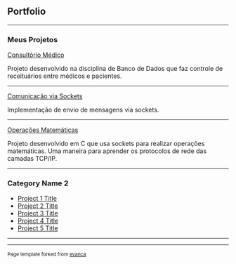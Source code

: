 ## Portfolio

---

### Meus Projetos 

[Consultório Médico](https://github.com/fcolucas/medicina)
<p>Projeto desenvolvido na disciplina de Banco de Dados que faz controle de receituários entre médicos e pacientes.</p>

---
[Comunicação via Sockets](https://github.com/fcolucas/socketsCommunication)
<p>Implementação de envio de mensagens via sockets.</p>

---
[Operações Matemáticas](https://github.com/fcolucas/projeto_matematico)
<p>Projeto desenvolvido em C que usa sockets para realizar operações matemáticas. Uma maneira para aprender os protocolos de rede das camadas TCP/IP.</p>

---


### Category Name 2

- [Project 1 Title](http://example.com/)
- [Project 2 Title](http://example.com/)
- [Project 3 Title](http://example.com/)
- [Project 4 Title](http://example.com/)
- [Project 5 Title](http://example.com/)

---




---
<p style="font-size:11px">Page template forked from <a href="https://github.com/evanca/quick-portfolio">evanca</a></p>
<!-- Remove above link if you don't want to attibute -->

